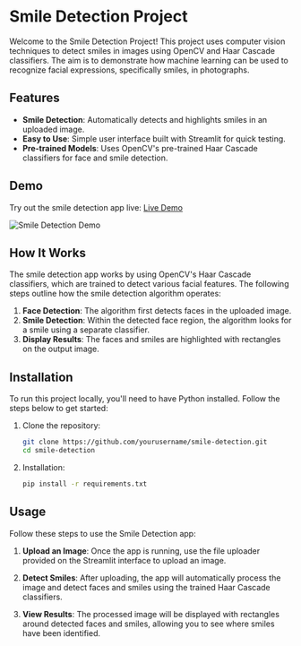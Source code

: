 # Smile Detection Project

Welcome to the Smile Detection Project! This project uses computer vision techniques to detect smiles in images using OpenCV and Haar Cascade classifiers. The aim is to demonstrate how machine learning can be used to recognize facial expressions, specifically smiles, in photographs.

## Features

- **Smile Detection**: Automatically detects and highlights smiles in an uploaded image.
- **Easy to Use**: Simple user interface built with Streamlit for quick testing.
- **Pre-trained Models**: Uses OpenCV's pre-trained Haar Cascade classifiers for face and smile detection.

## Demo

Try out the smile detection app live: [Live Demo](link-to-your-hosted-app)

![Smile Detection Demo]()

## How It Works

The smile detection app works by using OpenCV's Haar Cascade classifiers, which are trained to detect various facial features. The following steps outline how the smile detection algorithm operates:

1. **Face Detection**: The algorithm first detects faces in the uploaded image.
2. **Smile Detection**: Within the detected face region, the algorithm looks for a smile using a separate classifier.
3. **Display Results**: The faces and smiles are highlighted with rectangles on the output image.

## Installation

To run this project locally, you'll need to have Python installed. Follow the steps below to get started:

1. Clone the repository:
   ```bash
   git clone https://github.com/yourusername/smile-detection.git
   cd smile-detection

1. Installation:
   ```bash
   pip install -r requirements.txt

## Usage

Follow these steps to use the Smile Detection app:

1. **Upload an Image**: Once the app is running, use the file uploader provided on the Streamlit interface to upload an image.
   
2. **Detect Smiles**: After uploading, the app will automatically process the image and detect faces and smiles using the trained Haar Cascade classifiers.
   
3. **View Results**: The processed image will be displayed with rectangles around detected faces and smiles, allowing you to see where smiles have been identified.





